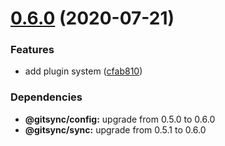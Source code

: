# [0.6.0](https://github.com/twinh/gitsync/compare/@gitsync/commit-command@0.5.1...@gitsync/commit-command@0.6.0) (2020-07-21)


### Features

* add plugin system ([cfab810](https://github.com/twinh/gitsync/commit/cfab8106437e6f6df4c80d9664c91decd6d89211))





### Dependencies

* **@gitsync/config:** upgrade from 0.5.0 to 0.6.0
* **@gitsync/sync:** upgrade from 0.5.1 to 0.6.0
